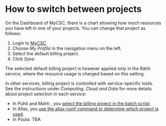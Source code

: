 # How to switch between projects

On the Dashboard of MyCSC, there is a chart showing how much resources
you have left in one of your projects. You can change that project as
follows:

1. Login to [MyCSC](https://my.csc.fi).
1. Choose _My Profile_ in the navigation menu on the left.
1. Select the default billing project.
1. Click _Save_.

The selected default billing project is however applied only in the Rahti service, where the resource usage is charged based on this setting.

In other services, billing project is controlled with service-specific tools. See the instructions under _Computing, Cloud and Data_ for more details about project selection in each service:

* In Puhti and Mahti , you [select the billing project in the batch script](../computing/running/creating-job-scripts.md).
* In Allas, you [use the allas-conf command to determine which project is used](../data/Allas/accessing_allas.md).
* In Pouta: TBA
